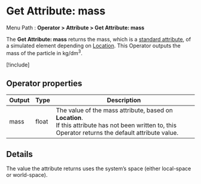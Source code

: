 # Get Attribute: mass

Menu Path : **Operator > Attribute > Get Attribute: mass**

The **Get Attribute: mass** returns the mass, which is a [standard attribute](Reference-Attributes.md), of a simulated element depending on [Location](Attributes.md#attribute-locations). This Operator outputs the mass of the particle in kg/dm<sup>3</sup>.

[!include[](Snippets/Operator-GetAttributeOperatorSettings.md)]

## Operator properties

| **Output** | **Type** | **Description**                                              |
| ---------- | -------- | ------------------------------------------------------------ |
| mass       | float    | The value of the mass attribute, based on **Location**.<br/>If this attribute has not been written to, this Operator returns the default attribute value. |

## Details

The value the attribute returns uses the system’s space (either local-space or world-space).
